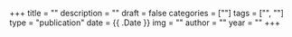 +++
title = ""
description = ""
draft = false
categories = [""]
tags = ["", ""]
type = "publication"
date = {{ .Date }}
img = ""
author = ""
year = ""
+++


